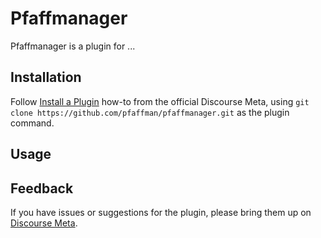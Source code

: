 # Pfaffmanager

Pfaffmanager is a plugin for ...

## Installation

Follow [Install a Plugin](https://meta.discourse.org/t/install-a-plugin/19157)
how-to from the official Discourse Meta, using `git clone https://github.com/pfaffman/pfaffmanager.git`
as the plugin command.

## Usage

## Feedback

If you have issues or suggestions for the plugin, please bring them up on
[Discourse Meta](https://meta.discourse.org).
